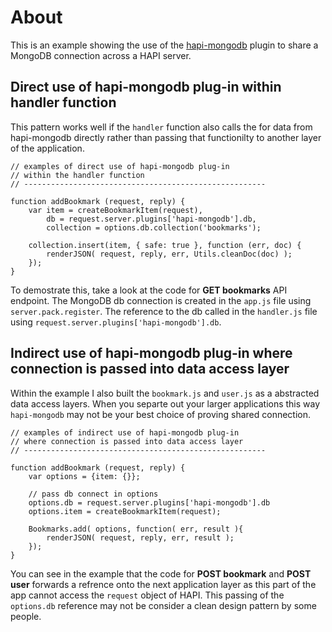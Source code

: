 # About

This is an example showing the use of the [hapi-mongodb](https://github.com/Marsup/hapi-mongodb) plugin to share a MongoDB connection across a HAPI server. 


## Direct use of hapi-mongodb plug-in within handler function
This pattern works well if the ```handler``` function also calls the for data from hapi-mongodb directly rather than passing that functionilty to another layer of the application. 

    // examples of direct use of hapi-mongodb plug-in
    // within the handler function
    // ------------------------------------------------------

    function addBookmark (request, reply) { 
    	var item = createBookmarkItem(request),
    	    db = request.server.plugins['hapi-mongodb'].db,
    	    collection = options.db.collection('bookmarks');
    
    	collection.insert(item, { safe: true }, function (err, doc) {
    	    renderJSON( request, reply, err, Utils.cleanDoc(doc) );
    	}); 
    }

To demostrate this, take a look at the code for **GET bookmarks** API endpoint. The MongoDB db connection is created in the ```app.js``` file using ```server.pack.register```. The reference to the db called in the ```handler.js``` file using ```request.server.plugins['hapi-mongodb'].db```.

## Indirect use of hapi-mongodb plug-in where connection is passed into data access layer
Within the example I also built the ```bookmark.js``` and ```user.js``` as a abstracted data access layers. When you separte out your larger applications this way ```hapi-mongodb``` may not be your best choice of proving shared connection. 

    // examples of indirect use of hapi-mongodb plug-in
    // where connection is passed into data access layer
    // ------------------------------------------------------

    function addBookmark (request, reply) { 
    	var options = {item: {}};
    
    	// pass db connect in options
    	options.db = request.server.plugins['hapi-mongodb'].db
    	options.item = createBookmarkItem(request);
    
    	Bookmarks.add( options, function( err, result ){
    		renderJSON( request, reply, err, result );
    	}); 
    }



You can see in the example that the code for **POST bookmark** and **POST user**  forwards a refrence onto the next application layer as this part of the app cannot access the ```request``` object of HAPI. This passing of the ```options.db``` reference may not be consider a clean design pattern by some people.
